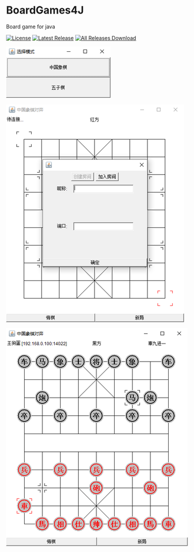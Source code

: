 # BoardGames4J
Board game for java

[![License](https://img.shields.io/github/license/pansong291/BoardGames4J.svg)](LICENSE)
[![Latest Release](https://img.shields.io/github/release/pansong291/BoardGames4J.svg)](../../releases)
[![All Releases Download](https://img.shields.io/github/downloads/pansong291/BoardGames4J/total.svg)](../../releases)

![选择模式](https://github.com/pansong291/Pictures/raw/master/github/pansong291/BoardGames4J/Snipaste_2022-10-06_16-16-26.png)

![创建房间](https://github.com/pansong291/Pictures/raw/master/github/pansong291/BoardGames4J/Snipaste_2022-10-06_16-17-13.png)

![游戏对局](https://github.com/pansong291/Pictures/raw/master/github/pansong291/BoardGames4J/Snipaste_2022-10-06_16-17-38.png)
